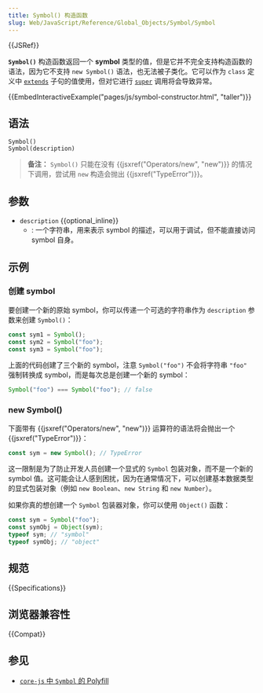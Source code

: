 ```yaml
---
title: Symbol() 构造函数
slug: Web/JavaScript/Reference/Global_Objects/Symbol/Symbol
---
```


{{JSRef}}

**`Symbol()`** 构造函数返回一个 **symbol** 类型的值，但是它并不完全支持构造函数的语法，因为它不支持 `new Symbol()` 语法，也无法被子类化。它可以作为 `class` 定义中 [`extends`](/zh-CN/docs/Web/JavaScript/Reference/Classes/extends) 子句的值使用，但对它进行 [`super`](/zh-CN/docs/Web/JavaScript/Reference/Operators/super) 调用将会导致异常。

{{EmbedInteractiveExample("pages/js/symbol-constructor.html", "taller")}}

## 语法

```js-nolint
Symbol()
Symbol(description)
```

> **备注：** `Symbol()` 只能在没有 {{jsxref("Operators/new", "new")}} 的情况下调用，尝试用 `new` 构造会抛出 {{jsxref("TypeError")}}。

## 参数

- `description` {{optional_inline}}
  - : 一个字符串，用来表示 symbol 的描述，可以用于调试，但不能直接访问 symbol 自身。

## 示例

### 创建 symbol

要创建一个新的原始 symbol，你可以传递一个可选的字符串作为 `description` 参数来创建 `Symbol()`：

```js
const sym1 = Symbol();
const sym2 = Symbol("foo");
const sym3 = Symbol("foo");
```

上面的代码创建了三个新的 symbol，注意 `Symbol("foo")` 不会将字符串 `"foo"` 强制转换成 symbol，而是每次总是创建一个新的 symbol：

```js
Symbol("foo") === Symbol("foo"); // false
```

### new Symbol()

下面带有 {{jsxref("Operators/new", "new")}} 运算符的语法将会抛出一个 {{jsxref("TypeError")}}：

```js
const sym = new Symbol(); // TypeError
```

这一限制是为了防止开发人员创建一个显式的 `Symbol` 包装对象，而不是一个新的 symbol 值。这可能会让人感到困扰，因为在通常情况下，可以创建基本数据类型的显式包装对象（例如 `new Boolean`、`new String` 和 `new Number`）。

如果你真的想创建一个 `Symbol` 包装器对象，你可以使用 `Object()` 函数：

```js
const sym = Symbol("foo");
const symObj = Object(sym);
typeof sym; // "symbol"
typeof symObj; // "object"
```

## 规范

{{Specifications}}

## 浏览器兼容性

{{Compat}}

## 参见

- [`core-js` 中 `Symbol` 的 Polyfill](https://github.com/zloirock/core-js#ecmascript-symbol)
